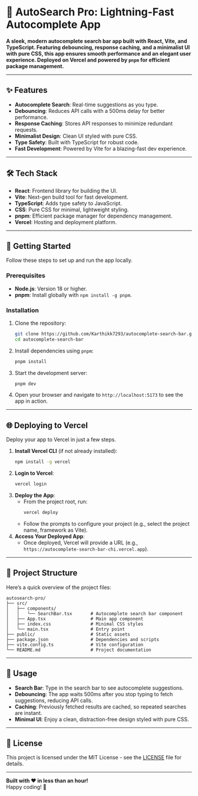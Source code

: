 # 🌟 AutoSearch Pro: Lightning-Fast Autocomplete App

**A sleek, modern autocomplete search bar app built with React, Vite, and TypeScript. Featuring debouncing, response caching, and a minimalist UI with pure CSS, this app ensures smooth performance and an elegant user experience. Deployed on Vercel and powered by `pnpm` for efficient package management.**

---

## ✨ Features

- **Autocomplete Search**: Real-time suggestions as you type.
- **Debouncing**: Reduces API calls with a 500ms delay for better performance.
- **Response Caching**: Stores API responses to minimize redundant requests.
- **Minimalist Design**: Clean UI styled with pure CSS.
- **Type Safety**: Built with TypeScript for robust code.
- **Fast Development**: Powered by Vite for a blazing-fast dev experience.

---

## 🛠️ Tech Stack

- **React**: Frontend library for building the UI.
- **Vite**: Next-gen build tool for fast development.
- **TypeScript**: Adds type safety to JavaScript.
- **CSS**: Pure CSS for minimal, lightweight styling.
- **pnpm**: Efficient package manager for dependency management.
- **Vercel**: Hosting and deployment platform.

---

## 🚀 Getting Started

Follow these steps to set up and run the app locally.

### Prerequisites
- **Node.js**: Version 18 or higher.
- **pnpm**: Install globally with `npm install -g pnpm`.

### Installation
1. Clone the repository:
   ```bash
   git clone https://github.com/Karthikk7293/autocomplete-search-bar.git
   cd autocomplete-search-bar
   ```
2. Install dependencies using `pnpm`:
   ```bash
   pnpm install
   ```
3. Start the development server:
   ```bash
   pnpm dev
   ```
4. Open your browser and navigate to `http://localhost:5173` to see the app in action.

---

## 🌐 Deploying to Vercel

Deploy your app to Vercel in just a few steps.

1. **Install Vercel CLI** (if not already installed):
   ```bash
   npm install -g vercel
   ```
2. **Login to Vercel**:
   ```bash
   vercel login
   ```
3. **Deploy the App**:
   - From the project root, run:
     ```bash
     vercel deploy
     ```
   - Follow the prompts to configure your project (e.g., select the project name, framework as Vite).
4. **Access Your Deployed App**:
   - Once deployed, Vercel will provide a URL (e.g., `https://autocomplete-search-bar-chi.vercel.app`).

---

## 📂 Project Structure

Here’s a quick overview of the project files:

```
autosearch-pro/
├── src/
│   ├── components/
│   │   └── SearchBar.tsx       # Autocomplete search bar component
│   ├── App.tsx                 # Main app component
│   ├── index.css               # Minimal CSS styles
│   └── main.tsx                # Entry point
├── public/                     # Static assets
├── package.json                # Dependencies and scripts
├── vite.config.ts              # Vite configuration
└── README.md                   # Project documentation
```

---

## 🎯 Usage

- **Search Bar**: Type in the search bar to see autocomplete suggestions.
- **Debouncing**: The app waits 500ms after you stop typing to fetch suggestions, reducing API calls.
- **Caching**: Previously fetched results are cached, so repeated searches are instant.
- **Minimal UI**: Enjoy a clean, distraction-free design styled with pure CSS.

---

## 📜 License

This project is licensed under the MIT License - see the [LICENSE](LICENSE) file for details.

---

**Built with ❤️ in less than an hour!**  
Happy coding! 🚀